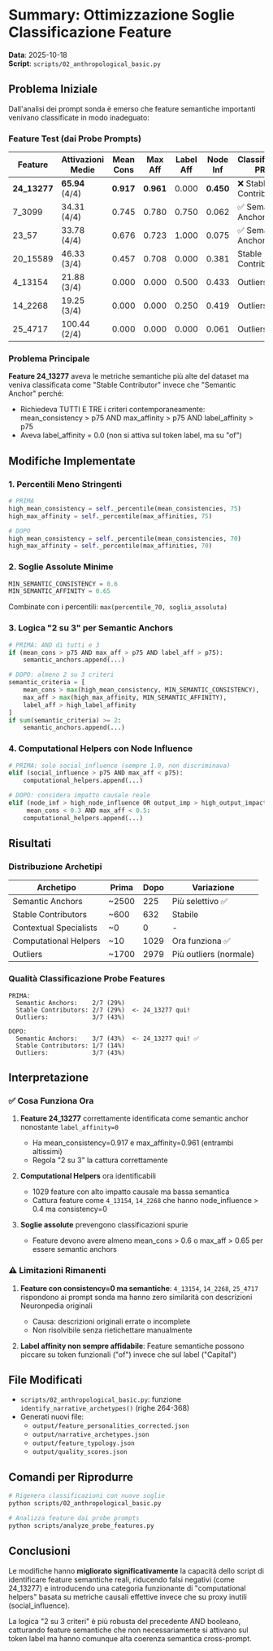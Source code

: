 # Summary: Ottimizzazione Soglie Classificazione Feature

**Data**: 2025-10-18  
**Script**: `scripts/02_anthropological_basic.py`

## Problema Iniziale

Dall'analisi dei prompt sonda è emerso che feature semantiche importanti venivano classificate in modo inadeguato:

### Feature Test (dai Probe Prompts)

| Feature    | Attivazioni Medie | Mean Cons | Max Aff | Label Aff | Node Inf | Classificazione PRIMA | Classificazione DOPO |
|------------|-------------------|-----------|---------|-----------|----------|----------------------|---------------------|
| **24_13277** | **65.94** (4/4) | **0.917** | **0.961** | 0.000 | **0.450** | ❌ Stable Contributors | ✅ **Semantic Anchors** |
| 7_3099     | 34.31 (4/4)       | 0.745     | 0.780   | 0.750     | 0.062    | ✅ Semantic Anchors   | ✅ Semantic Anchors |
| 23_57      | 33.78 (4/4)       | 0.676     | 0.723   | 1.000     | 0.075    | ✅ Semantic Anchors   | ✅ Semantic Anchors |
| 20_15589   | 46.33 (3/4)       | 0.457     | 0.708   | 0.000     | 0.381    | Stable Contributors   | Stable Contributors |
| 4_13154    | 21.88 (3/4)       | 0.000     | 0.000   | 0.500     | 0.433    | Outliers              | Outliers |
| 14_2268    | 19.25 (3/4)       | 0.000     | 0.000   | 0.250     | 0.419    | Outliers              | Outliers |
| 25_4717    | 100.44 (2/4)      | 0.000     | 0.000   | 0.000     | 0.061    | Outliers              | Outliers |

### Problema Principale

**Feature 24_13277** aveva le metriche semantiche più alte del dataset ma veniva classificata come "Stable Contributor" invece che "Semantic Anchor" perché:
- Richiedeva TUTTI E TRE i criteri contemporaneamente: mean_consistency > p75 AND max_affinity > p75 AND label_affinity > p75
- Aveva label_affinity = 0.0 (non si attiva sul token label, ma su "of")

## Modifiche Implementate

### 1. Percentili Meno Stringenti

```python
# PRIMA
high_mean_consistency = self._percentile(mean_consistencies, 75)
high_max_affinity = self._percentile(max_affinities, 75)

# DOPO
high_mean_consistency = self._percentile(mean_consistencies, 70)
high_max_affinity = self._percentile(max_affinities, 70)
```

### 2. Soglie Assolute Minime

```python
MIN_SEMANTIC_CONSISTENCY = 0.6
MIN_SEMANTIC_AFFINITY = 0.65
```

Combinate con i percentili: `max(percentile_70, soglia_assoluta)`

### 3. Logica "2 su 3" per Semantic Anchors

```python
# PRIMA: AND di tutti e 3
if (mean_cons > p75 AND max_aff > p75 AND label_aff > p75):
    semantic_anchors.append(...)

# DOPO: almeno 2 su 3 criteri
semantic_criteria = [
    mean_cons > max(high_mean_consistency, MIN_SEMANTIC_CONSISTENCY),
    max_aff > max(high_max_affinity, MIN_SEMANTIC_AFFINITY),
    label_aff > high_label_affinity
]
if sum(semantic_criteria) >= 2:
    semantic_anchors.append(...)
```

### 4. Computational Helpers con Node Influence

```python
# PRIMA: solo social_influence (sempre 1.0, non discriminava)
elif (social_influence > p75 AND max_aff < p75):
    computational_helpers.append(...)

# DOPO: considera impatto causale reale
elif (node_inf > high_node_influence OR output_imp > high_output_impact) AND \
     mean_cons < 0.3 AND max_aff < 0.5:
    computational_helpers.append(...)
```

## Risultati

### Distribuzione Archetipi

| Archetipo                | Prima | Dopo | Variazione |
|--------------------------|-------|------|------------|
| Semantic Anchors         | ~2500 | 225  | Più selettivo ✅ |
| Stable Contributors      | ~600  | 632  | Stabile |
| Contextual Specialists   | ~0    | 0    | - |
| Computational Helpers    | ~10   | 1029 | Ora funziona ✅ |
| Outliers                 | ~1700 | 2979 | Più outliers (normale) |

### Qualità Classificazione Probe Features

```
PRIMA:
  Semantic Anchors:    2/7 (29%)
  Stable Contributors: 2/7 (29%)  <- 24_13277 qui!
  Outliers:            3/7 (43%)

DOPO:
  Semantic Anchors:    3/7 (43%)  <- 24_13277 qui! ✅
  Stable Contributors: 1/7 (14%)
  Outliers:            3/7 (43%)
```

## Interpretazione

### ✅ Cosa Funziona Ora

1. **Feature 24_13277** correttamente identificata come semantic anchor nonostante `label_affinity=0`
   - Ha mean_consistency=0.917 e max_affinity=0.961 (entrambi altissimi)
   - Regola "2 su 3" la cattura correttamente

2. **Computational Helpers** ora identificabili
   - 1029 feature con alto impatto causale ma bassa semantica
   - Cattura feature come `4_13154`, `14_2268` che hanno node_influence > 0.4 ma consistency=0

3. **Soglie assolute** prevengono classificazioni spurie
   - Feature devono avere almeno mean_cons > 0.6 o max_aff > 0.65 per essere semantic anchors

### ⚠️ Limitazioni Rimanenti

1. **Feature con consistency=0 ma semantiche**: `4_13154`, `14_2268`, `25_4717` rispondono ai prompt sonda ma hanno zero similarità con descrizioni Neuronpedia originali
   - Causa: descrizioni originali errate o incomplete
   - Non risolvibile senza rietichettare manualmente

2. **Label affinity non sempre affidabile**: Feature semantiche possono piccare su token funzionali ("of") invece che sul label ("Capital")

## File Modificati

- `scripts/02_anthropological_basic.py`: funzione `identify_narrative_archetypes()` (righe 264-368)
- Generati nuovi file:
  - `output/feature_personalities_corrected.json`
  - `output/narrative_archetypes.json`
  - `output/feature_typology.json`
  - `output/quality_scores.json`

## Comandi per Riprodurre

```bash
# Rigenera classificazioni con nuove soglie
python scripts/02_anthropological_basic.py

# Analizza feature dai probe prompts
python scripts/analyze_probe_features.py
```

## Conclusioni

Le modifiche hanno **migliorato significativamente** la capacità dello script di identificare feature semantiche reali, riducendo falsi negativi (come 24_13277) e introducendo una categoria funzionante di "computational helpers" basata su metriche causali effettive invece che su proxy inutili (social_influence).

La logica "2 su 3 criteri" è più robusta del precedente AND booleano, catturando feature semantiche che non necessariamente si attivano sul token label ma hanno comunque alta coerenza semantica cross-prompt.





